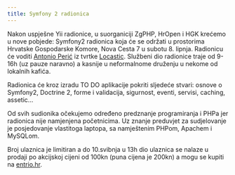 ```yaml
---
title: Symfony 2 radionica
---
```


Nakon uspješne Yii radionice, u suorganiciji ZgPHP, HrOpen i HGK krećemo u nove
pobjede: Symfony2 radionica koja će se održati u prostorima Hrvatske Gospodarske
Komore, Nova Cesta 7 u subotu 8. lipnja. Radionicu će voditi [Antonio
Perić][antonio] iz tvrtke [Locastic][locastic]. Službeni dio radionice traje od
9-16h (uz pauze naravno) a kasnije u neformalnome druženju u nekome od lokalnih
kafića.


Radionica će kroz izradu TO DO aplikacije pokriti sljedeće stvari: osnove o
Symfony2, Doctrine 2, forme i validacija, sigurnost, eventi, servisi, caching,
assetic…

<!-- break -->

Od svih sudionika očekujemo određeno predznanje programiranja i PHPa jer
radionica nije namjenjena početnicima. Uz znanje preduvjet za sudjelovanje je
posjedovanje vlastitoga laptopa, sa namještenim PHPom, Apachem i MySQLom.

Broj ulaznica je limitiran a do 10.svibnja u 13h dio ulaznica se nalaze u
prodaji po akcijskoj cijeni od 100kn (puna cijena je 200kn) a mogu se kupiti na
[entrio.hr][entrio].

[antonio]: https://twitter.com/antonioperic
[locastic]: http://www.locastic.com/
[entrio]: https://www.entrio.hr/event/symfony-2-radionica-714
